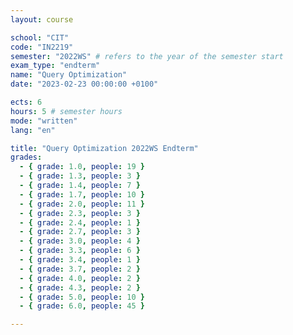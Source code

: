 ```yaml
---
layout: course

school: "CIT"
code: "IN2219"
semester: "2022WS" # refers to the year of the semester start
exam_type: "endterm"
name: "Query Optimization"
date: "2023-02-23 00:00:00 +0100"

ects: 6
hours: 5 # semester hours
mode: "written"
lang: "en"

title: "Query Optimization 2022WS Endterm"
grades:
  - { grade: 1.0, people: 19 }
  - { grade: 1.3, people: 3 }
  - { grade: 1.4, people: 7 }
  - { grade: 1.7, people: 10 }
  - { grade: 2.0, people: 11 }
  - { grade: 2.3, people: 3 }
  - { grade: 2.4, people: 1 }
  - { grade: 2.7, people: 3 }
  - { grade: 3.0, people: 4 }
  - { grade: 3.3, people: 6 }
  - { grade: 3.4, people: 1 }
  - { grade: 3.7, people: 2 }
  - { grade: 4.0, people: 2 }
  - { grade: 4.3, people: 2 }
  - { grade: 5.0, people: 10 }
  - { grade: 6.0, people: 45 }

---
```



